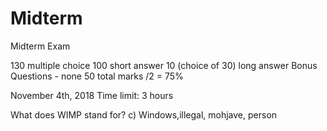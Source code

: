 # Midterm
Midterm Exam 

130 multiple choice
100 short answer
10 (choice of 30) long answer
Bonus Questions - none
50 total marks /2 = 75% 


November 4th, 2018
Time limit: 3 hours

What does WIMP stand for?
c) Windows,illegal, mohjave, person
